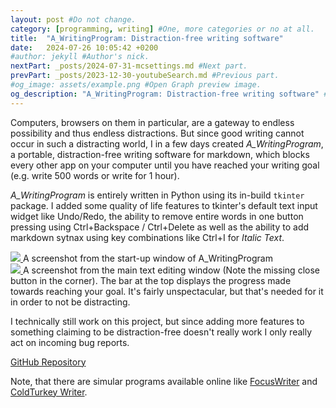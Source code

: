 ```yaml
---
layout: post #Do not change.
category: [programming, writing] #One, more categories or no at all.
title:  "A_WritingProgram: Distraction-free writing software"
date:   2024-07-26 10:05:42 +0200
#author: jekyll #Author's nick.
nextPart: _posts/2024-07-31-mcsettings.md #Next part.
prevPart: _posts/2023-12-30-youtubeSearch.md #Previous part.
#og_image: assets/example.png #Open Graph preview image.
og_description: "A_WritingProgram: Distraction-free writing software" #Open Graph description.
---
```


Computers, browsers on them in particular, are a gateway to endless possibility and thus endless distractions. But since good writing cannot occur in such a distracting world, I in a few days created *A_WritingProgram*, a portable, distraction-free writing software for markdown, which blocks every other app on your computer until you have reached your writing goal (e.g. write 500 words or write for 1 hour).

*A_WritingProgram* is entirely written in Python using its in-build `tkinter` package. I added some quality of life features to tkinter's default text input widget like Undo/Redo, the ability to remove entire words in one button pressing using Ctrl+Backspace / Ctrl+Delete as well as the ability to add markdown sytnax using key combinations like Ctrl+I for *Italic Text*. 

<div class= "sx-center">
  <div class="sx-picture">
      <a href='https://github.com/user-attachments/assets/  b87ed2e6-b3b8-4369-be22-975d3abaacb0' data-lity>
          <img src="https://github.com/user-attachments/assets/ b87ed2e6-b3b8-4369-be22-975d3abaacb0">
      </a>
      <span class="sx-subtitle">A screenshot from the start-up window of A_WritingProgram</span>
  </div>
</div>

<div class="sx-picture sx-center">
    <a href='https://github.com/user-attachments/assets/5450bf89-205f-4219-83b3-c21fe4fcf8dd' data-lity>
        <img src="https://github.com/user-attachments/assets/5450bf89-205f-4219-83b3-c21fe4fcf8dd">
    </a>
    <span class="sx-subtitle">A screenshot from the main text editing window (Note the missing close button in the corner). The bar at the top displays the progress made towards reaching your goal. It's fairly unspectacular, but that's needed for it in order to not be distracting.</span>
</div>

I technically still work on this project, but since adding more features to something claiming to be distraction-free doesn't really work I only really act on incoming bug reports.

<div class='sx-button'>
  <a href='https://github.com/SpeedyNurBesser/A_WritingProgram' class='sx-button__content blue'>
    GitHub Repository
  </a>
</div>

Note, that there are simular programs available online like [FocusWriter](https://gottcode.org/focuswriter/) and [ColdTurkey Writer](https://getcoldturkey.com/writer/).
